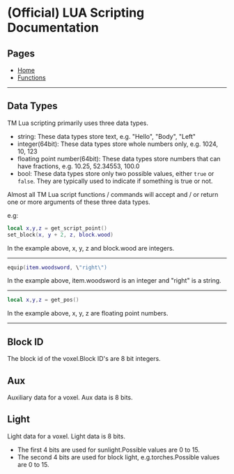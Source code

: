 # (Official) LUA Scripting Documentation

## Pages

- [Home](../../index)
- [Functions](functions)

___

## Data Types

TM Lua scripting primarily uses three data types.

- string: These data types store text, e.g. \"Hello\", \"Body\", \"Left\"
- integer(64bit): These data types store whole numbers only, e.g. 1024, 10, 123
- floating point number(64bit): These data types store numbers that can have fractions, e.g. 10.25, 52.34553, 100.0
- bool: These data types store only two possible values, either `true` or `false`. They are typically used to indicate if something is true or not.

Almost all TM Lua script functions / commands will accept and / or return one or more arguments of these three data types.

e.g:

```lua
local x,y,z = get_script_point()
set_block(x, y + 2, z, block.wood)
```

In the example above, x, y, z and block.wood are integers.

___

```lua
equip(item.woodsword, \"right\")
```

In the example above, item.woodsword is an integer and \"right\" is a string.

___

```lua
local x,y,z = get_pos()
```

In the example above, x, y, z are floating point numbers.

___

## Block ID

The block id of the voxel.Block ID's are 8 bit integers.

## Aux

Auxiliary data for a voxel. Aux data is 8 bits.

## Light

Light data for a voxel. Light data is 8 bits.

- The first 4 bits are used for sunlight.Possible values are 0 to 15.
- The second 4 bits are used for block light, e.g.torches.Possible values are 0 to 15.
